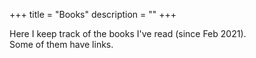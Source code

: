 +++
title = "Books"
description = ""
+++

Here I keep track of the books I've read (since Feb 2021).  
Some of them have links.
